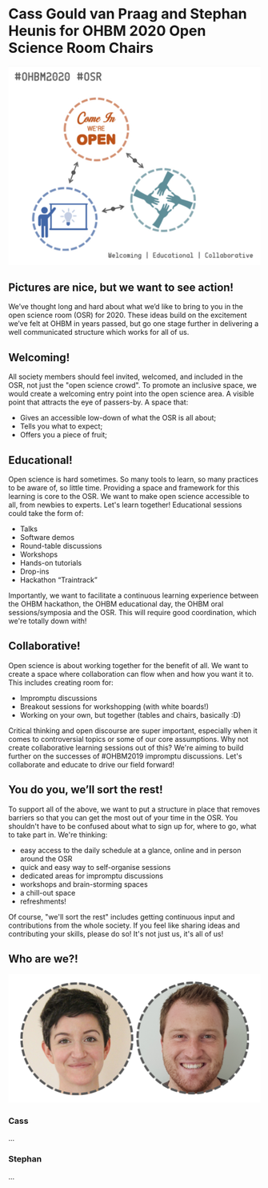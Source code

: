 # Cass Gould van Praag and Stephan Heunis for OHBM 2020 Open Science Room Chairs

![hdr](docs/img1.png)

## Pictures are nice, but we want to see action!

We’ve thought long and hard about what we’d like to bring to you in the open science room (OSR) for 2020. These ideas build on the excitement we’ve felt at OHBM in years passed, but go one stage further in delivering a well communicated structure which works for all of us.

## Welcoming!

All society members should feel invited, welcomed, and included in the OSR, not just the "open science crowd". To promote an inclusive space, we would create a welcoming entry point into the open science area. A visible point that attracts the eye of passers-by. A space that:
  * Gives an accessible low-down of what the OSR is all about;
  * Tells you what to expect;
  * Offers you a piece of fruit;

## Educational!

Open science is hard sometimes. So many tools to learn, so many practices to be aware of, so little time. Providing a space and framework for this learning is core to the OSR. We want to make open science accessible to all, from newbies to experts. Let's learn together! Educational sessions could take the form of:

  * Talks
  * Software demos
  * Round-table discussions
  * Workshops
  * Hands-on tutorials
  * Drop-ins
  * Hackathon “Traintrack”

Importantly, we want to facilitate a continuous learning experience between the OHBM hackathon, the OHBM educational day, the OHBM oral sessions/symposia and the OSR. This will require good coordination, which we're totally down with!

## Collaborative!

Open science is about working together for the benefit of all. We want to create a space where collaboration can flow when and how you want it to. This includes creating room for:

  * Impromptu discussions
  * Breakout sessions for workshopping (with white boards!)
  * Working on your own, but together (tables and chairs, basically :D)

Critical thinking and open discourse are super important, especially when it comes to controversial topics or some of our core assumptions. Why not create collaborative learning sessions out of this? We're aiming to build further on the successes of #OHBM2019 impromptu discussions. Let's collaborate and educate to drive our field forward!

## You do you, we’ll sort the rest!
 
To support all of the above, we want to put a structure in place that removes barriers so that you can get the most out of your time in the OSR. You shouldn't have to be confused about what to sign up for, where to go, what to take part in. We're thinking:

  * easy access to the daily schedule at a glance, online and in person around the OSR
  * quick and easy way to self-organise sessions
  * dedicated areas for impromptu discussions
  * workshops and brain-storming spaces
  * a chill-out space
  * refreshments!
 
Of course, "we'll sort the rest" includes getting continuous input and contributions from the whole society. If you feel like sharing ideas and contributing your skills, please do so! It's not just us, it's all of us!

## Who are we?! 

![hdr](docs/img2.png)


### Cass

...

### Stephan

...
